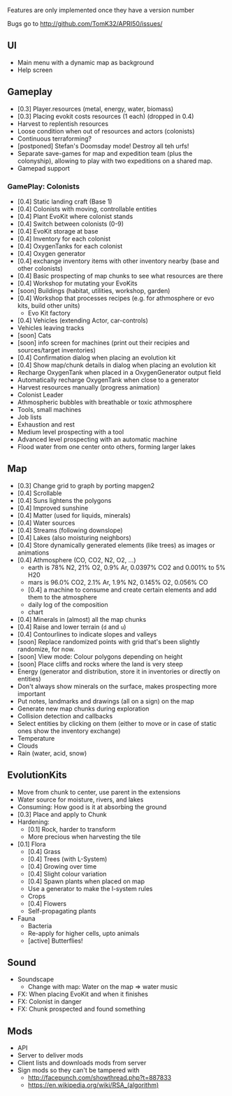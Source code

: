 
Features are only implemented once they have a version number

Bugs go to http://github.com/TomK32/APRI50/issues/

## UI

* Main menu with a dynamic map as background
* Help screen

## Gameplay

* [0.3] Player.resources (metal, energy, water, biomass)
* [0.3] Placing evokit costs resources (1 each) (dropped in 0.4)
* Harvest to replentish resources
* Loose condition when out of resources and actors (colonists)
* Continuous terraforming?
* [postponed] Stefan's Doomsday mode! Destroy all teh urfs!
* Separate save-games for map and expedition team (plus the colonyship),
  allowing to play with two expeditions on a shared map.
* Gamepad support


### GamePlay: Colonists

* [0.4] Static landing craft (Base 1)
* [0.4] Colonists with moving, controllable entities
* [0.4] Plant EvoKit where colonist stands
* [0.4] Switch between colonists (0-9)
* [0.4] EvoKit storage at base
* [0.4] Inventory for each colonist
* [0.4] OxygenTanks for each colonist
* [0.4] Oxygen generator
* [0.4] exchange inventory items with other inventory nearby (base and other colonists)
* [0.4] Basic prospecting of map chunks to see what resources are there
* [0.4] Workshop for mutating your EvoKits
* [soon] Buildings (habitat, utilities, workshop, garden)
* [0.4] Workshop that processes recipes (e.g. for athmosphere or evo kits, build other units)
  * Evo Kit factory
* [0.4] Vehicles (extending Actor, car-controls)
* Vehicles leaving tracks
* [soon] Cats
* [soon] info screen for machines (print out their recipies and sources/target inventories)
* [0.4] Confirmation dialog when placing an evolution kit
* [0.4] Show map/chunk details in dialog when placing an evolution kit
* Recharge OxygenTank when placed in a OxygenGenerator output field
* Automatically recharge OxygenTank when close to a generator
* Harvest resources manually (progress animation)
* Colonist Leader
* Athmospheric bubbles with breathable or toxic athmosphere
* Tools, small machines
* Job lists
* Exhaustion and rest
* Medium level prospecting with a tool
* Advanced level prospecting with an automatic machine
* Flood water from one center onto others, forming larger lakes

## Map

* [0.3] Change grid to graph by porting mapgen2
* [0.4] Scrollable
* [0.4] Suns lightens the polygons
* [0.4] Improved sunshine
* [0.4] Matter (used for liquids, minerals)
* [0.4] Water sources
* [0.4] Streams (following downslope)
* [0.4] Lakes (also moisturing neighbors)
* [0.4] Store dynamically generated elements (like trees) as images or animations
* [0.4] Athmosphere (CO, CO2, N2, O2, ...)
  * earth is 78% N2, 21% O2, 0.9% Ar, 0.0397% CO2 and 0.001% to 5% H20
  * mars is 96.0% CO2, 2.1% Ar, 1.9% N2, 0.145% O2, 0.056% CO
  * [0.4] a machine to consume and create certain elements and add them to the atmosphere
  * daily log of the composition
  * chart
* [0.4] Minerals in (almost) all the map chunks
* [0.4] Raise and lower terrain (`d` and `u`)
* [0.4] Contourlines to indicate slopes and valleys
* [soon] Replace randomized points with grid that's been slightly randomize, for now.
* [soon] View mode: Colour polygons depending on height
* [soon] Place cliffs and rocks where the land is very steep
* Energy (generator and distribution, store it in inventories or directly on entities)
* Don't always show minerals on the surface, makes prospecting more important
* Put notes, landmarks and drawings (all on a sign) on the map
* Generate new map chunks during exploration
* Collision detection and callbacks
* Select entities by clicking on them (either to move or in case of static ones show the inventory exchange)
* Temperature
* Clouds
* Rain (water, acid, snow)


## EvolutionKits

* Move from chunk to center, use parent in the extensions
* Water source for moisture, rivers, and lakes
* Consuming: How good is it at absorbing the ground
* [0.3] Place and apply to Chunk
* Hardening:
  * [0.1] Rock, harder to transform
  * More precious when harvesting the tile
* [0.1] Flora
  * [0.4] Grass
  * [0.4] Trees (with L-System)
  * [0.4] Growing over time
  * [0.4] Slight colour variation
  * [0.4] Spawn plants when placed on map
  * Use a generator to make the l-system rules
  * Crops
  * [0.4] Flowers
  * Self-propagating plants
* Fauna
  * Bacteria
  * Re-apply for higher cells, upto animals
  * [active] Butterflies!


## Sound

* Soundscape
  * Change with map: Water on the map => water music
* FX: When placing EvoKit and when it finishes
* FX: Colonist in danger
* FX: Chunk prospected and found something


## Mods

* API
* Server to deliver mods
* Client lists and downloads mods from server
* Sign mods so they can't be tampered with
  * http://facepunch.com/showthread.php?t=887833
  * https://en.wikipedia.org/wiki/RSA_(algorithm)

